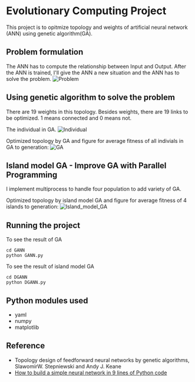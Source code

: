 # Evolutionary Computing Project 

This project is to opitmize topology and weights of artificial neural network (ANN) using genetic algorithm(GA).

## Problem formulation

The ANN has to compute the relationship between Input and Output. After the ANN is trained, I'll give the ANN a new situation and the ANN has to solve the problem.
![Problem](https://github.com/LukeLinn/EV_project/blob/master/figure/problem.png)

## Using genetic algorithm to solve the problem

There are 19 weights in this topology. Besides weights, there are 19 links to be optimized. 1 means connected and 0 means not.

The individual in GA.
![Individual](https://github.com/LukeLinn/EV_project/blob/master/figure/individual.png)

Optimized topology by GA and figure for average fitness of all indivials in GA to generation:
![GA](https://github.com/LukeLinn/EV_project/blob/master/figure/GANN.png)

## Island model GA - Improve GA with Parallel Programming

I implement multiprocess to handle four population to add variety of GA.

Optimized topology by island model GA and figure for average fitness of 4 islands to generation:
![Island_model_GA](https://github.com/LukeLinn/EV_project/blob/master/figure/DGANN.png)

## Running the project

To see the result of GA
```
cd GANN
python GANN.py
```

To see the result of island model GA
```
cd DGANN
python DGANN.py
```

## Python modules used

* yaml
* numpy
* matplotlib

## Reference

* Topology design of feedforward neural networks by genetic algorithms, SlawomirW. Stepniewski and Andy J. Keane
* [How to build a simple neural network in 9 lines of Python code](https://medium.com/technology-invention-and-more/how-to-build-a-simple-neural-network-in-9-lines-of-python-code-cc8f23647ca1)